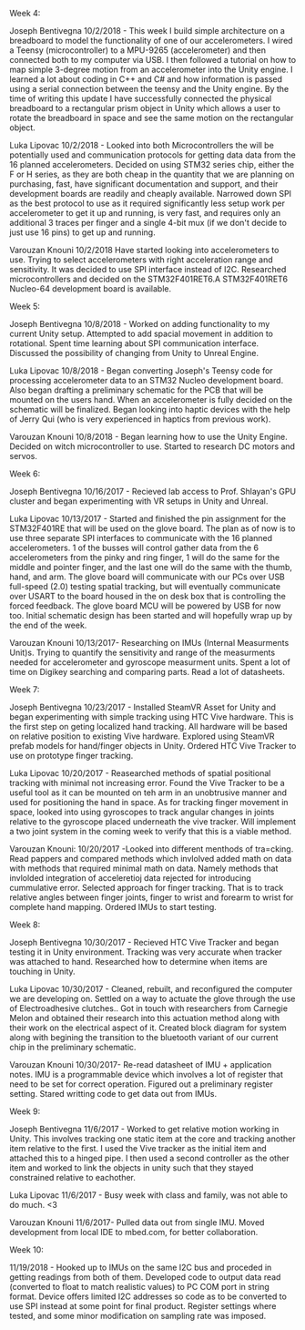 Week 4:

Joseph Bentivegna
10/2/2018 - This week I build simple architecture on a breadboard to model the functionality of one of our accelerometers. I wired a Teensy (microcontroller) to a MPU-9265 (accelerometer) and then connected both to my computer via USB.  I then followed a tutorial on how to map simple 3-degree motion from an accelerometer into the Unity engine.  I learned a lot about coding in C++ and C# and how information is passed using a serial connection between the teensy and the Unity engine. By the time of writing this update I have successfully connected the physical breadboard to a rectangular prism object in Unity which allows a user to rotate the breadboard in space and see the same motion on the rectangular object.


Luka Lipovac
10/2/2018 - Looked into both Microcontrollers the will be potentially used and communication protocols for getting data data from the 16 planned accelerometers. Decided on using STM32 series chip, either the F or H series, as they are both cheap in the quantity that we are planning on purchasing, fast, have significant documentation and support, and their development boards are readily and cheaply available. Narrowed down SPI as the best protocol to use as it required significantly less setup work per accelerometer to get it up and running, is very fast, and requires only an additional 3 traces per finger and a single 4-bit mux (if we don't decide to just use 16 pins) to get up and running. 

Varouzan Knouni
10/2/2018
Have started looking into accelerometers to use. Trying to select accelerometers with right acceleration range and sensitivity. It was decided to use SPI interface instead of I2C. Researched microcontrollers and decided on the STM32F401RET6.A STM32F401RET6 Nucleo-64 development board is available.



Week 5:

Joseph Bentivegna
10/8/2018 - Worked on adding functionality to my current Unity setup. Attempted to add spacial movement in addition to rotational.  Spent time learning about SPI communication interface.  Discussed the possibility of changing from Unity to Unreal Engine.

Luka Lipovac
10/8/2018 - Began converting Joseph's Teensy code for processing accelerometer data to an STM32 Nucleo development board. Also began drafting a preliminary schematic for the PCB that will be mounted on the users hand. When an accelerometer is fully decided on the schematic will be finalized. Began looking into haptic devices with the help of Jerry Qui (who is very experienced in haptics from previous work). 

Varouzan Knouni
10/8/2018 - Began learning how to use the Unity Engine. Decided on witch microcontroller to use. Started to research DC motors and servos.


Week 6:

Joseph Bentivegna
10/16/2017 - Recieved lab access to Prof. Shlayan's GPU cluster and began experimenting with VR setups in Unity and Unreal.  

Luka Lipovac
10/13/2017 - Started and finished the pin assignment for the STM32F401RE that will be used on the glove board. The plan as of now is to use three separate SPI interfaces to communicate with the 16 planned accelerometers. 1 of the busses will control gather data from the 6 accelerometers from the pinky and ring finger, 1 will do the same for the middle and pointer finger, and the last one will do the same with the thumb, hand, and arm. The glove board will communicate with our PCs over USB full-speed (2.0) testing spatial tracking, but will eventually communicate over USART to the board housed in the on desk box that is controlling the forced feedback. The glove board MCU will be powered by USB for now too. Initial schematic design has been started and will hopefully wrap up by the end of the week. 

Varouzan Knouni
10/13/2017- Researching on IMUs (Internal Measurments Unit)s. Trying to quantify the sensitivity  and range of the measurments needed for accelerometer and gyroscope measurment units. Spent a lot of time on Digikey searching and comparing parts. Read a lot of datasheets.


Week 7:

Joseph Bentivegna
10/23/2017 - Installed SteamVR Asset for Unity and began experimenting with simple tracking using HTC Vive hardware.  This is the first step on geting localized hand tracking.  All hardware will be based on relative position to existing Vive hardware.  Explored using SteamVR prefab models for hand/finger objects in Unity.  Ordered HTC Vive Tracker to use on prototype finger tracking.  

Luka Lipovac
10/20/2017 - Reasearched methods of spatial positional tracking with minimal not increasing error. Found the Vive Tracker to be a useful tool as it can be mounted on teh arm in an unobtrusive manner and used for positioning the hand in space. As for tracking finger movement in space, looked into using gyroscopes to track angular changes in joints relative to the gyroscope placed underneath the vive tracker. Will implement a two joint system in the coming week to verify that this is a viable method. 

Varouzan Knouni:
10/20/2017 -Looked into different menthods of tra=cking. Read pappers and compared methods which invlolved added math on data with methods that required minimal math on data. Namely methods that invlolded integration of acceleretioj data rejected for introducing cummulative error. Selected approach for finger tracking. That is to track relative angles between finger joints, finger to wrist and forearm to wrist for complete hand mapping. Ordered IMUs to start testing.

Week 8:

Joseph Bentivegna
10/30/2017 - Recieved HTC Vive Tracker and began testing it in Unity environment.  Tracking was very accurate when tracker was attached to hand. Researched how to determine when items are touching in Unity. 

Luka Lipovac
10/30/2017 - Cleaned, rebuilt, and reconfigured the computer we are developing on. Settled on a way to actuate the glove through the use of Electroadhesive clutches.. Got in touch with researchers from Carnegie Melon and obtained their research into this actuation method along with their work on the electrical aspect of it. Created block diagram for system along with begining the transition to the bluetooth variant of our current chip in the preliminary schematic. 

Varouzan Knouni
10/30/2017- Re-read datasheet of IMU + application notes. IMU is a programmable device which involves a lot of register that need to be set for correct operation. Figured out a preliminary register setting. Stared writting code to get data out from IMUs.

Week 9:

Joseph Bentivegna
11/6/2017 - Worked to get relative motion working in Unity. This involves tracking one static item at the core and tracking another item relative to the first.  I used the Vive tracker as the initial item and attached this to a hinged pipe.  I then used a second controller as the other item and worked to link the objects in unity such that they stayed constrained relative to eachother.

Luka Lipovac
11/6/2017 - Busy week with class and family, was not able to do much. <3

Varouzan Knouni
11/6/2017- Pulled data out from single IMU. Moved development from local IDE to mbed.com, for better collaboration. 

Week 10:

11/19/2018 - Hooked up to IMUs on the same I2C bus and proceded in getting readings from both of them. Developed code to output data read (converted to float to match realistic values) to PC COM port in string format. Device offers limited I2C addresses so code as to be converted to use SPI instead at some point for final product. Register settings where tested, and some minor modification on sampling rate was imposed. 


